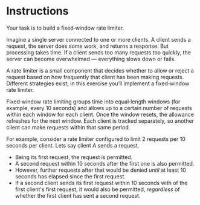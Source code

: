 # Instructions

Your task is to build a fixed‑window rate limiter.

Imagine a single server connected to one or more clients.
A client sends a request, the server does some work, and returns a response.
But processing takes time.
If a client sends too many requests too quickly, the server can become overwhelmed — everything slows down or fails.

A rate limiter is a small component that decides whether to allow or reject a request based on how frequently that client has been making requests.
Different strategies exist; in this exercise you’ll implement a fixed‑window rate limiter.

Fixed‑window rate limiting groups time into equal‑length windows (for example, every 10 seconds) and allows up to a certain number of requests within each window for each client.
Once the window resets, the allowance refreshes for the next window.
Each client is tracked separately, so another client can make requests within that same period.

For example, consider a rate limiter configured to limit 2 requests per 10 seconds per client.
Lets say client A sends a request. 
- Being its first request, the request is permitted.
- A second request within 10 seconds after the first one is also permitted.
- However, further requests after that would be denied _until_ at least 10 seconds has elapsed since the first request.
- If a second client sends its first request within 10 seconds with of the first client's first request, it would also be permitted, _regardless_ of whether the first client has sent a second request. 
